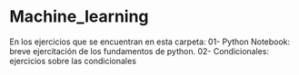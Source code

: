 # Machine_learning
En los ejercicios que se encuentran en esta carpeta: 
01- Python Notebook: breve ejercitación de los fundamentos de python.
02- Condicionales: ejercicios sobre las condicionales 
